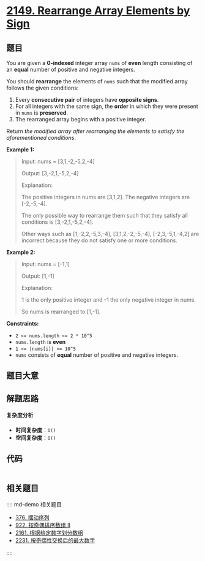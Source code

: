 # [2149. Rearrange Array Elements by Sign](https://leetcode.com/problems/rearrange-array-elements-by-sign/)

## 题目

You are given a **0-indexed** integer array `nums` of **even** length
consisting of an **equal** number of positive and negative integers.

You should **rearrange** the elements of `nums` such that the modified array
follows the given conditions:

1. Every **consecutive pair** of integers have **opposite signs**.
2. For all integers with the same sign, the **order** in which they were present in `nums` is **preserved**.
3. The rearranged array begins with a positive integer.

Return _the modified array after rearranging the elements to satisfy the
aforementioned conditions_.

**Example 1:**

> Input: nums = [3,1,-2,-5,2,-4]
>
> Output: [3,-2,1,-5,2,-4]
>
> Explanation:
>
> The positive integers in nums are [3,1,2]. The negative integers are [-2,-5,-4].
>
> The only possible way to rearrange them such that they satisfy all conditions is [3,-2,1,-5,2,-4].
>
> Other ways such as [1,-2,2,-5,3,-4], [3,1,2,-2,-5,-4], [-2,3,-5,1,-4,2] are incorrect because they do not satisfy one or more conditions.

**Example 2:**

> Input: nums = [-1,1]
>
> Output: [1,-1]
>
> Explanation:
>
> 1 is the only positive integer and -1 the only negative integer in nums.
>
> So nums is rearranged to [1,-1].

**Constraints:**

- `2 <= nums.length <= 2 * 10^5`
- `nums.length` is **even**
- `1 <= |nums[i]| <= 10^5`
- `nums` consists of **equal** number of positive and negative integers.

## 题目大意

## 解题思路

#### 复杂度分析

- **时间复杂度**：`O()`
- **空间复杂度**：`O()`

## 代码

```javascript

```

## 相关题目

:::: md-demo 相关题目

- [376. 摆动序列](https://leetcode.com/problems/wiggle-subsequence)
- [922. 按奇偶排序数组 II](https://leetcode.com/problems/sort-array-by-parity-ii)
- [2161. 根据给定数字划分数组](https://leetcode.com/problems/partition-array-according-to-given-pivot)
- [2231. 按奇偶性交换后的最大数字](https://leetcode.com/problems/largest-number-after-digit-swaps-by-parity)

::::

